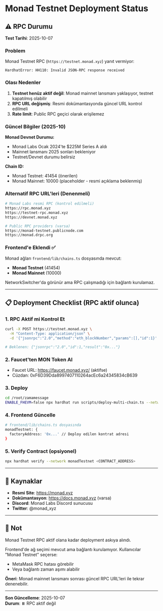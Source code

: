 # Monad Testnet Deployment Status

## ⚠️ RPC Durumu

**Test Tarihi**: 2025-10-07

### Problem
Monad Testnet RPC (`https://testnet.monad.xyz`) yanıt vermiyor:
```
HardhatError: HH110: Invalid JSON-RPC response received
```

### Olası Nedenler
1. **Testnet henüz aktif değil**: Monad mainnet lansmanı yaklaşıyor, testnet kapatılmış olabilir
2. **RPC URL değişmiş**: Resmi dokümantasyonda güncel URL kontrol edilmeli
3. **Rate limit**: Public RPC geçici olarak erişilemez

### Güncel Bilgiler (2025-10)

**Monad Devnet Durumu:**
- Monad Labs Ocak 2024'te $225M Series A aldı
- Mainnet lansmanı 2025 sonları bekleniyor
- Testnet/Devnet durumu belirsiz

**Chain ID:**
- Monad Testnet: 41454 (önerilen)
- Monad Mainnet: 10000 (placeholder - resmi açıklama beklenmiş)

### Alternatif RPC URL'leri (Denenmeli)

```bash
# Monad Labs resmi RPC (kontrol edilmeli)
https://rpc.monad.xyz
https://testnet-rpc.monad.xyz
https://devnet.monad.xyz

# Public RPC providers (varsa)
https://monad-testnet.publicnode.com
https://monad.drpc.org
```

### Frontend'e Eklendi ✅

Monad ağları `frontend/lib/chains.ts` dosyasında mevcut:
- **Monad Testnet** (41454)
- **Monad Mainnet** (10000)

NetworkSwitcher'da görünür ama RPC çalışmadığı için bağlantı kurulamaz.

---

## 📋 Deployment Checklist (RPC aktif olunca)

### 1. RPC Aktif mi Kontrol Et
```bash
curl -X POST https://testnet.monad.xyz \
  -H "Content-Type: application/json" \
  -d '{"jsonrpc":"2.0","method":"eth_blockNumber","params":[],"id":1}'

# Beklenen: {"jsonrpc":"2.0","id":1,"result":"0x..."}
```

### 2. Faucet'ten MON Token Al
- Faucet URL: https://faucet.monad.xyz/ (aktifse)
- Cüzdan: 0xF6D39Dda8997407110264acEc6a24345834cB639

### 3. Deploy
```bash
cd /root/zamamessage
ENABLE_FHEVM=false npx hardhat run scripts/deploy-multi-chain.ts --network monadTestnet
```

### 4. Frontend Güncelle
```bash
# frontend/lib/chains.ts dosyasında
monadTestnet: {
  factoryAddress: '0x...' // Deploy edilen kontrat adresi
}
```

### 5. Verify Contract (opsiyonel)
```bash
npx hardhat verify --network monadTestnet <CONTRACT_ADDRESS>
```

---

## 🔗 Kaynaklar

- **Resmi Site**: https://monad.xyz
- **Dokümantasyon**: https://docs.monad.xyz (varsa)
- **Discord**: Monad Labs Discord sunucusu
- **Twitter**: @monad_xyz

---

## 📝 Not

Monad Testnet RPC aktif olana kadar deployment askıya alındı. 

Frontend'de ağ seçimi mevcut ama bağlantı kurulamıyor. Kullanıcılar "Monad Testnet" seçerse:
- MetaMask RPC hatası görebilir
- Veya bağlantı zaman aşımı alabilir

**Öneri**: Monad mainnet lansmanı sonrası güncel RPC URL'leri ile tekrar denenebilir.

---

**Son Güncelleme**: 2025-10-07  
**Durum**: ⏸️ RPC aktif değil

